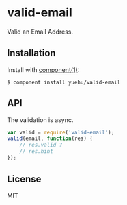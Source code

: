 
# valid-email

Valid an Email Address.

## Installation

Install with [component(1)](http://component.io):

    $ component install yuehu/valid-email

## API

The validation is async.

```js
var valid = require('valid-email');
valid(email, function(res) {
    // res.valid ?
    // res.hint
});
```

## License

MIT
